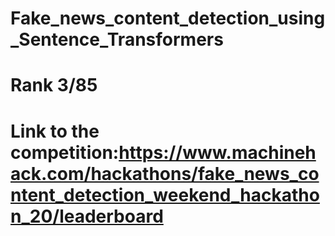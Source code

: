 # Fake_news_content_detection_using_Sentence_Transformers
# Rank 3/85
# Link to the competition:https://www.machinehack.com/hackathons/fake_news_content_detection_weekend_hackathon_20/leaderboard
